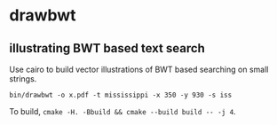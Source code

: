 # drawbwt

## illustrating BWT based text search

Use cairo to build vector illustrations of BWT based searching on small strings. 

```
bin/drawbwt -o x.pdf -t mississippi -x 350 -y 930 -s iss
```



To build, `cmake -H. -Bbuild && cmake --build build -- -j 4`.
